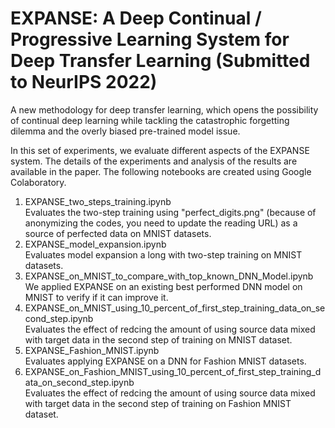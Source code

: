 # EXPANSE: A Deep Continual / Progressive Learning System for Deep Transfer Learning (Submitted to NeurIPS 2022)
A new methodology for deep transfer learning, which opens the possibility of continual deep learning while tackling the catastrophic forgetting dilemma and the overly biased pre-trained model issue.

In this set of experiments, we evaluate different aspects of the EXPANSE system. The details of the experiments and analysis of the results are available in the paper. The following notebooks are created using Google Colaboratory. 

1) EXPANSE_two_steps_training.ipynb<br>
    Evaluates the two-step training using "perfect_digits.png" (because of anonymizing the codes, you need to update the reading URL) as a source of perfected data on MNIST datasets.
2) EXPANSE_model_expansion.ipynb<br>
    Evaluates model expansion a long with two-step training on MNIST datasets.
3) EXPANSE_on_MNIST_to_compare_with_top_known_DNN_Model.ipynb<br>
    We applied EXPANSE on an existing best performed DNN model on MNIST to verify if it can improve it.
4) EXPANSE_on_MNIST_using_10_percent_of_first_step_training_data_on_second_step.ipynb<br>
    Evaluates the effect of redcing the amount of using source data mixed with target data in the second step of training on MNIST dataset.
5) EXPANSE_Fashion_MNIST.ipynb<br>
    Evaluates applying EXPANSE on a DNN for Fashion MNIST datasets.
6) EXPANSE_on_Fashion_MNIST_using_10_percent_of_first_step_training_data_on_second_step.ipynb<br>
    Evaluates the effect of redcing the amount of using source data mixed with target data in the second step of training on Fashion MNIST dataset.
